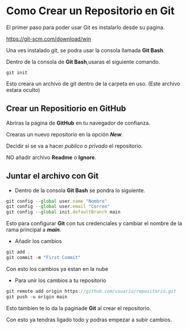 # Como Crear un Repositorio en Git
El primer paso para poder usar Git es instalarlo desde su pagina. 

https://git-scm.com/download/win

Una ves instalado git, se podra usar la consola llamada **Git Bash**.

Dentro de la consola de **Git Bash**,usaras el siguiente comando.
```
git init
```
Esto creara un archivo de git dentro de la carpeta en uso. (Este archivo estara oculto)

## Crear un Repositiorio en GitHub
Abriras la pagina de **GitHub** en tu navegador de confianza.

Crearas un nuevo repositorio en la opción ***New***.

Decidir si se va a hacer *publico* o *privado* el repositorio.

NO añadir archivo **Readme** o **Ignore**.

## Juntar el archivo con Git

- Dentro de la consola **Git Bash** se pondra lo siguiente.
```js
git config --global user.name "Nombre"
git config --global user.email "Correo"
git config --global init.defaultBranch main
```
Esto para configurar **Git** con tus credenciales y cambiar el nombre de la rama principal a ***main***.

- Añadir los cambios
 ```js
git add .
git commit -m "First Commit"
 ```
Con esto los cambios ya estan en la nube

- Para unir los cambios a tu repositorio
```js
git remote add origin https://github.com/usuario/repositorio.git
git push -u origin main
```
Esto tambien te lo da la paginade **Git** al crear el repositorio.

Con esto ya tendras ligado todo y podras empezar a subir cambios.


